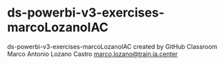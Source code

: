 # ds-powerbi-v3-exercises-marcoLozanoIAC
ds-powerbi-v3-exercises-marcoLozanoIAC created by GitHub Classroom
Marco Antonio Lozano Castro marco.lozano@train.ia.center
